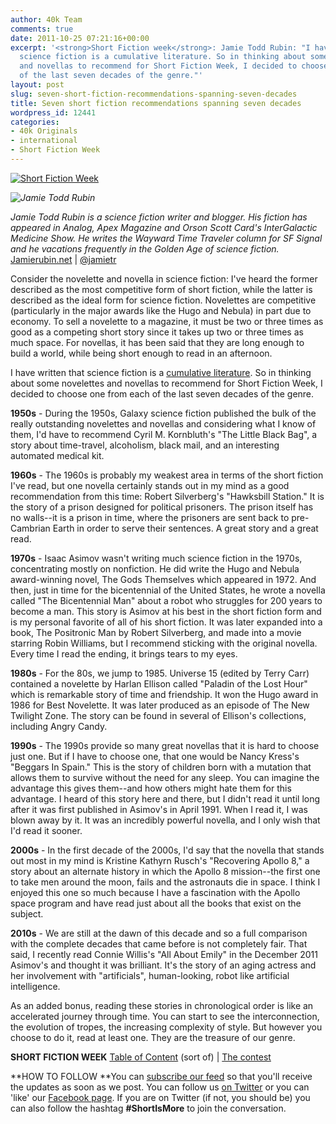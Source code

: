 ```yaml
---
author: 40k Team
comments: true
date: 2011-10-25 07:21:16+00:00
excerpt: '<strong>Short Fiction week</strong>: Jamie Todd Rubin: "I have written that
  science fiction is a cumulative literature. So in thinking about some novelettes
  and novellas to recommend for Short Fiction Week, I decided to choose one from each
  of the last seven decades of the genre."'
layout: post
slug: seven-short-fiction-recommendations-spanning-seven-decades
title: Seven short fiction recommendations spanning seven decades
wordpress_id: 12441
categories:
- 40k Originals
- international
- Short Fiction Week
---
```


[![Short Fiction Week](http://www.40kbooks.com/wp-content/uploads/SFWlogolungo.jpg)](http://www.40kbooks.com/?page_id=12346)

_![Jamie Todd Rubin](http://www.40kbooks.com/wp-content/uploads/jtr.jpg)_

_Jamie Todd Rubin is a science fiction writer and blogger. His fiction has appeared in Analog, Apex Magazine and Orson Scott Card's InterGalactic Medicine Show. He writes the Wayward Time Traveler column for SF Signal and he vacations frequently in the Golden Age of science fiction._
[Jamierubin.net](http://www.jamierubin.net/) | [@jamietr](http://twitter.com/#%21/jamietr)



Consider the novelette and novella in science fiction: I've heard the former described as the most competitive form of short fiction, while the latter is described as the ideal form for science fiction. Novelettes are competitive (particularly in the major awards like the Hugo and Nebula) in part due to economy. To sell a novelette to a magazine, it must be two or three times as good as a competing short story since it takes up two or three times as much space. For novellas, it has been said that they are long enough to build a world, while being short enough to read in an afternoon.

I have written that science fiction is a [cumulative literature](http://www.jamierubin.net/2011/10/14/science-fiction-is-a-cumulative-literature/). So in thinking about some novelettes and novellas to recommend for Short Fiction Week, I decided to choose one from each of the last seven decades of the genre.

**1950s** - During the 1950s, Galaxy science fiction published the bulk of the really outstanding novelettes and novellas and considering what I know of them, I'd have to recommend Cyril M. Kornbluth's "The Little Black Bag", a story about time-travel, alcoholism, black mail, and an interesting automated medical kit.

**1960s** - The 1960s is probably my weakest area in terms of the short fiction I've read, but one novella certainly stands out in my mind as a good recommendation from this time: Robert Silverberg's "Hawksbill Station." It is the story of a prison designed for political prisoners. The prison itself has no walls--it is a prison in time, where the prisoners are sent back to pre-Cambrian Earth in order to serve their sentences. A great story and a great read.

**1970s** - Isaac Asimov wasn't writing much science fiction in the 1970s, concentrating mostly on nonfiction. He did write the Hugo and Nebula award-winning novel, The Gods Themselves which appeared in 1972. And then, just in time for the bicentennial of the United States, he wrote a novella called "The Bicentennial Man" about a robot who struggles for 200 years to become a man. This story is Asimov at his best in the short fiction form and is my personal favorite of all of his short fiction. It was later expanded into a book, The Positronic Man by Robert Silverberg, and made into a movie starring Robin Williams, but I recommend sticking with the original novella. Every time I read the ending, it brings tears to my eyes.

**1980s** - For the 80s, we jump to 1985. Universe 15 (edited by Terry Carr) contained a novelette by Harlan Ellison called "Paladin of the Lost Hour" which is remarkable story of time and friendship. It won the Hugo award in 1986 for Best Novelette. It was later produced as an episode of The New Twilight Zone. The story can be found in several of Ellison's collections, including Angry Candy.

**1990s** - The 1990s provide so many great novellas that it is hard to choose just one. But if I have to choose one, that one would be Nancy Kress's "Beggars In Spain." This is the story of children born with a mutation that allows them to survive without the need for any sleep. You can imagine the advantage this gives them--and how others might hate them for this advantage. I heard of this story here and there, but I didn't read it until long after it was first published in Asimov's in April 1991. When I read it, I was blown away by it. It was an incredibly powerful novella, and I only wish that I'd read it sooner.

**2000s** - In the first decade of the 2000s, I'd say that the novella that stands out most in my mind is Kristine Kathyrn Rusch's "Recovering Apollo 8," a story about an alternate history in which the Apollo 8 mission--the first one to take men around the moon, fails and the astronauts die in space. I think I enjoyed this one so much because I have a fascination with the Apollo space program and have read just about all the books that exist on the subject.

**2010s** - We are still at the dawn of this decade and so a full comparison with the complete decades that came before is not completely fair. That said, I recently read Connie Willis's "All About Emily" in the December 2011 Asimov's and thought it was brilliant. It's the story of an aging actress and her involvement with "artificials", human-looking, robot like artificial intelligence.

As an added bonus, reading these stories in chronological order is like an accelerated journey through time. You can start to see the interconnection, the evolution of tropes, the increasing complexity of style. But however you choose to do it, read at least one. They are the treasure of our genre.

**SHORT FICTION WEEK**
[Table of Content](http://www.40kbooks.com/?page_id=12346) (sort of) | [The contest](http://www.40kbooks.com/?p=12310)

**HOW TO FOLLOW
**You can [subscribe our feed](feed://www.40kbooks.com/?feed=rss2) so that you'll receive the updates as soon as we post. You can follow us [on Twitter](http://twitter.com/#!/40kBooks) or you can 'like' our [Facebook page](http://www.facebook.com/40kbooks).
If you are on Twitter (if not, you should be) you can also follow the hashtag **#ShortIsMore** to join the conversation.
